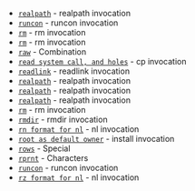 - [`realpath`](https://www.gnu.org/software/coreutils/manual/html_node/realpath-invocation.html#index-exit-status-of-realpath) - realpath invocation
- [`runcon`](https://www.gnu.org/software/coreutils/manual/html_node/runcon-invocation.html#index-exit-status-of-runcon) - runcon invocation
- [`rm`](https://www.gnu.org/software/coreutils/manual/html_node/rm-invocation.html#index-one-file-system_002c-restricting-rm-to) - rm invocation
- [`rm`](https://www.gnu.org/software/coreutils/manual/html_node/rm-invocation.html#index-prompting_002c-and-rm) - rm invocation
- [`raw`](https://www.gnu.org/software/coreutils/manual/html_node/Combination.html#index-raw) - Combination
- [`read system call, and holes`](https://www.gnu.org/software/coreutils/manual/html_node/cp-invocation.html#index-read-system-call_002c-and-holes) - cp invocation
- [`readlink`](https://www.gnu.org/software/coreutils/manual/html_node/readlink-invocation.html#index-readlink) - readlink invocation
- [`realpath`](https://www.gnu.org/software/coreutils/manual/html_node/realpath-invocation.html#index-realpath-1) - realpath invocation
- [`realpath`](https://www.gnu.org/software/coreutils/manual/html_node/realpath-invocation.html#index-realpath-2) - realpath invocation
- [`realpath`](https://www.gnu.org/software/coreutils/manual/html_node/realpath-invocation.html#index-realpath-3) - realpath invocation
- [`rm`](https://www.gnu.org/software/coreutils/manual/html_node/rm-invocation.html#index-rm) - rm invocation
- [`rmdir`](https://www.gnu.org/software/coreutils/manual/html_node/rmdir-invocation.html#index-rmdir) - rmdir invocation
- [`rn format for nl`](https://www.gnu.org/software/coreutils/manual/html_node/nl-invocation.html#index-rn-format-for-nl) - nl invocation
- [`root as default owner`](https://www.gnu.org/software/coreutils/manual/html_node/install-invocation.html#index-root-as-default-owner) - install invocation
- [`rows`](https://www.gnu.org/software/coreutils/manual/html_node/Special.html#index-rows) - Special
- [`rprnt`](https://www.gnu.org/software/coreutils/manual/html_node/Characters.html#index-rprnt) - Characters
- [`runcon`](https://www.gnu.org/software/coreutils/manual/html_node/runcon-invocation.html#index-runcon) - runcon invocation
- [`rz format for nl`](https://www.gnu.org/software/coreutils/manual/html_node/nl-invocation.html#index-rz-format-for-nl) - nl invocation
